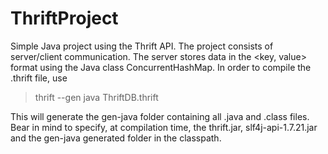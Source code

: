 # ThriftProject
Simple Java project using the Thrift API.
The project consists of server/client communication. The server stores data in the <key, value> format using the Java class ConcurrentHashMap.
In order to compile the .thrift file, use

> thrift --gen java ThriftDB.thrift

This will generate the gen-java folder containing all .java and .class files.
Bear in mind to specify, at compilation time, the thrift.jar, slf4j-api-1.7.21.jar and the gen-java generated folder in the classpath.